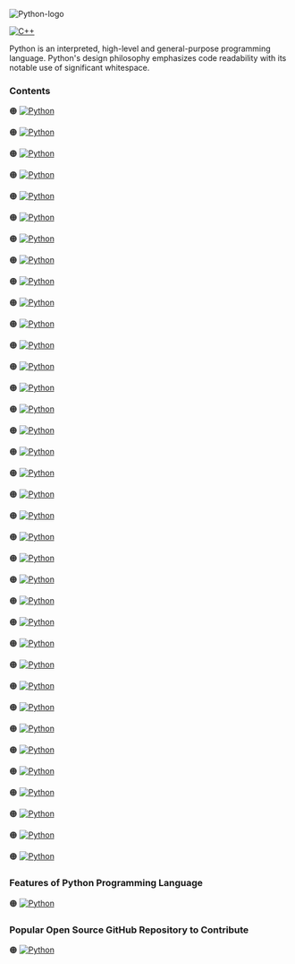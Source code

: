 ![Python-logo](https://github.com/shafiunmiraz0/Python-Crash-Course/blob/main/Assets/Pythom-logo.png)

[![C++](https://img.shields.io/badge/Python%20Programming-Language-yellow?style=for-the-badge)](https://www.python.org/)


Python is an interpreted, high-level and general-purpose programming language. Python's design philosophy emphasizes code readability with its notable use of significant whitespace.

### Contents

🟠 [![Python](https://img.shields.io/badge/Introduction%20of-Python%20Programming%20Language-yellow?style=flat)](https://github.com/shafiunmiraz0/Python-Crash-Course/tree/main/Introduction)

🟠 [![Python](https://img.shields.io/badge/Installing-Python%20&%20PyCharm-yellow?style=flat)](https://github.com/shafiunmiraz0/Python-Crash-Course/tree/main/Installing%20Python%20%26%20PyCharm)

🟠 [![Python](https://img.shields.io/badge/Setup-Development%20Environment-yellow?style=flat)](https://github.com/shafiunmiraz0/Python-Crash-Course/tree/main/Setup)

🟠 [![Python](https://img.shields.io/badge/Hello-World-yellow?style=flat)](https://github.com/shafiunmiraz0/Python-Crash-Course/tree/main/Hello%20World)

🟠 [![Python](https://img.shields.io/badge/Drawing-a%20Shape-yellow?style=flat)](https://github.com/shafiunmiraz0/Python-Crash-Course/tree/main/Drawing%20a%20Shape)

🟠 [![Python](https://img.shields.io/badge/Inrtoduction%20of-Variables%20&%20Data%20Types-yellow?style=flat)](https://github.com/shafiunmiraz0/Python-Crash-Course/tree/main/Variables%20%26%20Data%20Types)

🟠 [![Python](https://img.shields.io/badge/Working%20With-Strings-yellow?style=flat)](https://github.com/shafiunmiraz0/Python-Crash-Course/tree/main/Working%20With%20Strings)

🟠 [![Python](https://img.shields.io/badge/Working-With%20Numbers-yellow?style=flat)](https://github.com/shafiunmiraz0/Python-Crash-Course/tree/main/Working%20With%20Numbers)

🟠 [![Python](https://img.shields.io/badge/Getting%20Input-From%20Users-yellow?style=flat)](https://github.com/shafiunmiraz0/Python-Crash-Course/tree/main/Getting%20Input%20From%20Users)

🟠 [![Python](https://img.shields.io/badge/Building-a%20Basic%20Calculator-yellow?style=flat)](https://github.com/shafiunmiraz0/Python-Crash-Course/tree/main/Building%20a%20Basic%20Calculator)

🟠 [![Python](https://img.shields.io/badge/Building%20a-Mad%20Libs%20Game-yellow?style=flat)](https://github.com/shafiunmiraz0/Python-Crash-Course/tree/main/Mad%20Libs%20Game)

🟠 [![Python](https://img.shields.io/badge/Introduction%20of-Lists-yellow?style=flat)](https://github.com/shafiunmiraz0/Python-Crash-Course/tree/main/Lists)

🟠 [![Python](https://img.shields.io/badge/Introduction%20of-List%20Functions-yellow?style=flat)](https://github.com/shafiunmiraz0/Python-Crash-Course/tree/main/List%20Functions)

🟠 [![Python](https://img.shields.io/badge/Introduction%20of-Tuples-yellow?style=flat)](https://github.com/shafiunmiraz0/Python-Crash-Course/tree/main/Tuples)

🟠 [![Python](https://img.shields.io/badge/Introduction%20of-Functions-yellow?style=flat)](https://github.com/shafiunmiraz0/Python-Crash-Course/tree/main/Functions)

🟠 [![Python](https://img.shields.io/badge/Return-Statement-yellow?style=flat)](https://github.com/shafiunmiraz0/Python-Crash-Course/tree/main/Return%20Statement)

🟠 [![Python](https://img.shields.io/badge/Introduction%20of-If%20Statements-yellow?style=flat)](https://github.com/shafiunmiraz0/Python-Crash-Course/tree/main/If%20Statements)

🟠 [![Python](https://img.shields.io/badge/%20Statements-&%20Comparisons-yellow?style=flat)](https://github.com/shafiunmiraz0/Python-Crash-Course/tree/main/If%20Statements%20%26%20Comparisons)

🟠 [![Python](https://img.shields.io/badge/Building-a%20Better%20Calculator-yellow?style=flat)](https://github.com/shafiunmiraz0/Python-Crash-Course/tree/main/Building%20a%20better%20Calculator)

🟠 [![Python](https://img.shields.io/badge/Introduction%20of-Dictionaries-yellow?style=flat)](https://github.com/shafiunmiraz0/Python-Crash-Course/tree/main/Dictionaries)

🟠 [![Python](https://img.shields.io/badge/Introduction%20of-While%20Loop-yellow?style=flat)](https://github.com/shafiunmiraz0/Python-Crash-Course/tree/main/While%20Loop)

🟠 [![Python](https://img.shields.io/badge/Building-a%20Guessing%20Game-yellow?style=flat)](https://github.com/shafiunmiraz0/Python-Crash-Course/tree/main/Building%20a%20Guessing%20Game)

🟠 [![Python](https://img.shields.io/badge/Introduction%20of-For%20Loops-yellow?style=flat)](https://github.com/shafiunmiraz0/Python-Crash-Course/tree/main/For%20Loops)

🟠 [![Python](https://img.shields.io/badge/Introduction%20of-Exponent%20Function-yellow?style=flat)](https://github.com/shafiunmiraz0/Python-Crash-Course/tree/main/Exponent%20Function)

🟠 [![Python](https://img.shields.io/badge/2D%20Lists-&%20Nested%20Loops-yellow?style=flat)](https://github.com/shafiunmiraz0/Python-Crash-Course/tree/main/2D%20Lists%20%26%20Nested%20Loops)

🟠 [![Python](https://img.shields.io/badge/Building-a%20Translator-yellow?style=flat)](https://github.com/shafiunmiraz0/Python-Crash-Course/tree/main/Building%20a%20Translator)

🟠 [![Python](https://img.shields.io/badge/Introduction%20of-Comments-yellow?style=flat)](https://github.com/shafiunmiraz0/Python-Crash-Course/tree/main/Comments)

🟠 [![Python](https://img.shields.io/badge/Introduction%20of-Try%20or%20Except-yellow?style=flat)](https://github.com/shafiunmiraz0/Python-Crash-Course/tree/main/Try%20or%20Except)

🟠 [![Python](https://img.shields.io/badge/Reading-Files-yellow?style=flat)](https://github.com/shafiunmiraz0/Python-Crash-Course/tree/main/Reading%20Files)

🟠 [![Python](https://img.shields.io/badge/Writing-to%20Files-yellow?style=flat)](https://github.com/shafiunmiraz0/Python-Crash-Course/tree/main/Writing%20to%20Files)

🟠 [![Python](https://img.shields.io/badge/Modules-&%20Pip-yellow?style=flat)](https://github.com/shafiunmiraz0/Python-Crash-Course/tree/main/Modules%20%26%20Pip)

🟠 [![Python](https://img.shields.io/badge/Introduction%20of-Classes&%20Objects-yellow?style=flat)](https://github.com/shafiunmiraz0/Python-Crash-Course/tree/main/Classes%20%26%20Objects)

🟠 [![Python](https://img.shields.io/badge/Building-a%20Multiple%20Choice%20Quiz-yellow?style=flat)](https://github.com/shafiunmiraz0/Python-Crash-Course/tree/main/Building%20a%20Multiple%20Choice%20Quiz)

🟠 [![Python](https://img.shields.io/badge/Introduction%20of-Object%20Functions-yellow?style=flat)](https://github.com/shafiunmiraz0/Python-Crash-Course/tree/main/Object%20Functions)

🟠 [![Python](https://img.shields.io/badge/Introduction%20of-Inheritance-yellow?style=flat)](https://github.com/shafiunmiraz0/Python-Crash-Course/tree/main/Inheritance)

🟠 [![Python](https://img.shields.io/badge/Introduction%20of-Python%20Interpreter-yellow?style=flat)](https://github.com/shafiunmiraz0/Python-Crash-Course/tree/main/Python%20Interpreter)


### Features of Python Programming Language

🟠 [![Python](https://img.shields.io/badge/Developing-Bitcoin%20Core-yellow?style=flat)]()

### Popular Open Source GitHub Repository to Contribute

🟠 [![Python](https://img.shields.io/badge/Bitcoin%20🍊-Core-yellow?style=flat)](https://github.com/bitcoin/bitcoin)
